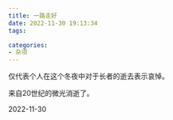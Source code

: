 ```yaml
---
title: 一路走好
date: 2022-11-30 19:13:34
tags:

categories:
- 杂项
---
```

仅代表个人在这个冬夜中对于长者的逝去表示哀悼。

来自20世纪的微光消逝了。

2022-11-30
